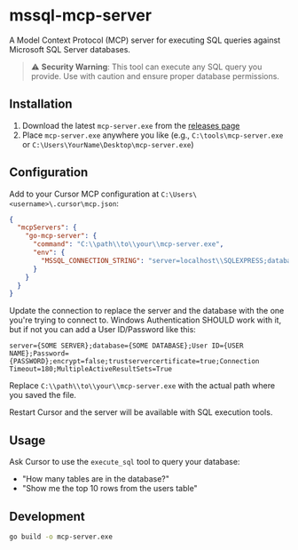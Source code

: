 # mssql-mcp-server

A Model Context Protocol (MCP) server for executing SQL queries against Microsoft SQL Server databases.

> ⚠️ **Security Warning**: This tool can execute any SQL query you provide. Use with caution and ensure proper database permissions.

## Installation

1. Download the latest `mcp-server.exe` from the [releases page](https://github.com/blehew-augeo/go-mcp-server/releases/latest)
2. Place `mcp-server.exe` anywhere you like (e.g., `C:\tools\mcp-server.exe` or `C:\Users\YourName\Desktop\mcp-server.exe`)

## Configuration

Add to your Cursor MCP configuration at `C:\Users\<username>\.cursor\mcp.json`:

```json
{
  "mcpServers": {
    "go-mcp-server": {
      "command": "C:\\path\\to\\your\\mcp-server.exe",
      "env": {
        "MSSQL_CONNECTION_STRING": "server=localhost\\SQLEXPRESS;database=YourDatabase;trusted_connection=true;encrypt=false;trustservercertificate=true;"
      }
    }
  }
}
```
Update the connection to replace the server and the database with the one you're trying to connect to.
Windows Authentication SHOULD work with it, but if not you can add a User ID/Password like this:

`server={SOME SERVER};database={SOME DATABASE};User ID={USER NAME};Password={PASSWORD};encrypt=false;trustservercertificate=true;Connection Timeout=180;MultipleActiveResultSets=True`

Replace `C:\\path\\to\\your\\mcp-server.exe` with the actual path where you saved the file.

Restart Cursor and the server will be available with SQL execution tools.

## Usage

Ask Cursor to use the `execute_sql` tool to query your database:
- "How many tables are in the database?"
- "Show me the top 10 rows from the users table"

## Development

```bash
go build -o mcp-server.exe
```
